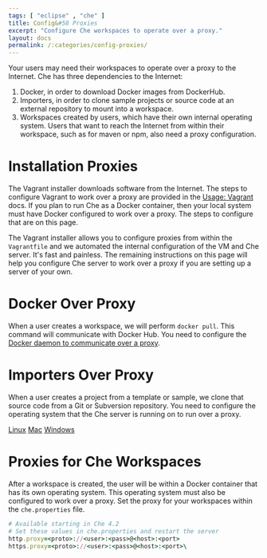 ```yaml
---
tags: [ "eclipse" , "che" ]
title: Config&#58 Proxies
excerpt: "Configure Che workspaces to operate over a proxy."
layout: docs
permalink: /:categories/config-proxies/
---
```

Your users may need their workspaces to operate over a proxy to the Internet. Che has three dependencies to the Internet:
1. Docker, in order to download Docker images from DockerHub.
2. Importers, in order to clone sample projects or source code at an external repository to mount into a workspace.
2. Workspaces created by users, which have their own internal operating system. Users that want to reach the Internet from within their workspace, such as for maven or npm, also need a proxy configuration.
# Installation Proxies  
The Vagrant installer downloads software from the Internet. The steps to configure Vagrant to work over a proxy are provided in the [Usage: Vagrant](doc:usage) docs. If you plan to run Che as a Docker container, then your local system must have Docker configured to work over a proxy. The steps to configure that are on this page.

The Vagrant installer allows you to configure proxies from within the `Vagrantfile` and we automated the internal configuration of the VM and Che server. It's fast and painless. The remaining instructions on this page will help you configure Che server to work over a proxy if you are setting up a server of your own.
# Docker Over Proxy  
When a user creates a workspace, we will perform `docker pull`. This command will communicate with Docker Hub. You need to configure the [Docker daemon to communicate over a proxy](https://docs.docker.com/engine/admin/systemd/#http-proxy).
# Importers Over Proxy  
When a user creates a project from a template or sample, we clone that source code from a Git or Subversion repository. You need to configure the operating system that the Che server is running on to run over a proxy.

[Linux](http://www.cyberciti.biz/faq/linux-unix-set-proxy-environment-variable/)
[Mac](http://kb.netgear.com/app/answers/detail/a_id/25191/~/configuring-tcp%2Fip-and-proxy-settings-on-mac-osx)
[Windows](http://windows.microsoft.com/en-us/windows/change-internet-explorer-proxy-server-settings#1TC=windows-7)
# Proxies for Che Workspaces  
After a workspace is created, the user will be within a Docker container that has its own operating system. This operating system must also be configured to work over a proxy. Set the proxy for your workspaces within the `che.properties` file.
```ruby  
# Available starting in Che 4.2
# Set these values in che.properties and restart the server
http.proxy=<proto>://<user>:<pass>@<host>:<port>
https.proxy=<proto>://<user>:<pass>@<host>:<port>\
```
